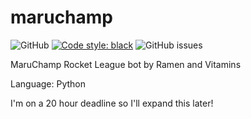 # maruchamp
![GitHub](https://img.shields.io/github/license/ericmburgess/maruchamp)
[![Code style: black](https://img.shields.io/badge/code%20style-black-000000.svg)](https://github.com/ambv/black)
![GitHub issues](https://img.shields.io/github/issues/ericmburgess/maruchamp)

MaruChamp Rocket League bot by Ramen and Vitamins

Language: Python

I'm on a 20 hour deadline so I'll expand this later!

